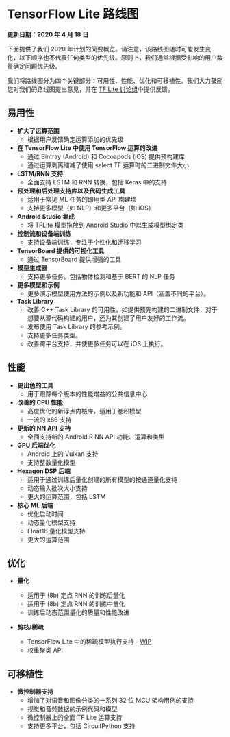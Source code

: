 # TensorFlow Lite 路线图

**更新日期：2020 年 4 月 18 日**

下面提供了我们 2020 年计划的简要概览。请注意，该路线图随时可能发生变化，以下顺序也不代表任何类型的优先级。原则上，我们通常根据受影响的用户数量确定问题优先级。

我们将路线图分为四个关键部分：可用性、性能、优化和可移植性。我们大力鼓励您对我们的路线图提出意见，并在 [TF Lite 讨论组](https://groups.google.com/a/tensorflow.org/g/tflite)中提供反馈。

## 易用性

- **扩大了运算范围**
    - 根据用户反馈确定运算添加的优先级
- **在 TensorFlow Lite 中使用 TensorFlow 运算的改进**
    - 通过 Bintray (Android) 和 Cocoapods (iOS) 提供预构建库
    - 通过运算剥离缩减了使用 select TF 运算时的二进制文件大小
- **LSTM/RNN 支持**
    - 全面支持 LSTM 和 RNN 转换，包括 Keras 中的支持
- **预处理和后处理支持库以及代码生成工具**
    - 适用于常见 ML 任务的即用型 API 构建块
    - 支持更多模型（如 NLP）和更多平台（如 iOS）
- **Android Studio 集成**
    - 将 TFLite 模型拖放到 Android Studio 中以生成模型绑定类
- **控制流和设备端训练**
    - 支持设备端训练，专注于个性化和迁移学习
- **TensorBoard 提供的可视化工具**
    - 通过 TensorBoard 提供增强的工具
- **模型生成器**
    - 支持更多任务，包括物体检测和基于 BERT 的 NLP 任务
- **更多模型和示例**
    - 更多演示模型使用方法的示例以及新功能和 API（涵盖不同的平台）。
- **Task Library**
    - 改善 C++ Task Library 的可用性，如提供预先构建的二进制文件，对于想要从源代码构建的用户，还为其创建了用户友好的工作流。
    - 发布使用 Task Library 的参考示例。
    - 支持更多任务类型。
    - 改善跨平台支持，并使更多任务可以在 iOS 上执行。

## 性能

- **更出色的工具**
    - 用于跟踪每个版本的性能增益的公共信息中心
- **改善的 CPU 性能**
    - 高度优化的新浮点内核库，适用于卷积模型
    - 一流的 x86 支持
- **更新的 NN API 支持**
    - 全面支持新的 Android R NN API 功能、运算和类型
- **GPU 后端优化**
    - Android 上的 Vulkan 支持
    - 支持整数量化模型
- **Hexagon DSP 后端**
    - 适用于通过训练后量化创建的所有模型的按通道量化支持
    - 动态输入批次大小支持
    - 更大的运算范围，包括 LSTM
- **核心 ML 后端**
    - 优化启动时间
    - 动态量化模型支持
    - Float16 量化模型支持
    - 更大的运算范围

## 优化

- **量化**

    - 适用于 (8b) 定点 RNN 的训练后量化
    - 适用于 (8b) 定点 RNN 的训练中量化
    - 训练后动态范围量化的质量和性能改进

- **剪枝/稀疏**

    - TensorFlow Lite 中的稀疏模型执行支持 - [WIP](https://github.com/tensorflow/model-optimization/issues/173)
    - 权重聚类 API

## 可移植性

- **微控制器支持**
    - 增加了对语音和图像分类的一系列 32 位 MCU 架构用例的支持
    - 视觉和音频数据的示例代码和模型
    - 微控制器上的全面 TF Lite 运算支持
    - 支持更多平台，包括 CircuitPython 支持
